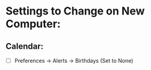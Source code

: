 # Settings to Change on New Computer:

## Calendar:
- [ ] Preferences -> Alerts -> Birthdays (Set to None)
